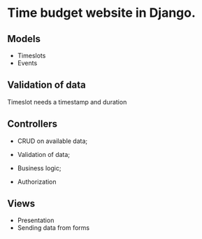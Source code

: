 # Time budget website in Django.

## Models 

- Timeslots
- Events

## Validation of data

Timeslot needs a timestamp and duration

## Controllers

- CRUD on available data;
- Validation of data;
- Business logic;

- Authorization

## Views

- Presentation 
- Sending data from forms

